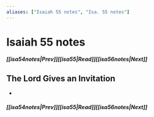 ```yaml
---
aliases: ["Isaiah 55 notes", "Isa. 55 notes"]
---
```

# Isaiah 55 notes
##### <span class=arrow-left></span>[[isa54notes|Prev]]<span class=navigation-separator></span>[[isa55|Read]]<span class=navigation-separator></span>[[isa56notes|Next]]<span class=arrow-right></span>
## The Lord Gives an Invitation
- 
##### <span class=arrow-left></span>[[isa54notes|Prev]]<span class=navigation-separator></span>[[isa55|Read]]<span class=navigation-separator></span>[[isa56notes|Next]]<span class=arrow-right></span>